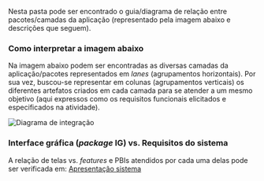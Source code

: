 Nesta pasta pode ser encontrado o guia/diagrama de relação entre pacotes/camadas da aplicação (representado pela imagem abaixo e descrições que seguem).

### Como interpretar a imagem abaixo

Na imagem abaixo podem ser encontradas as diversas camadas da aplicação/pacotes representados em _lanes_ (agrupamentos horizontais). Por sua vez, buscou-se representar em colunas (agrupamentos verticais) os diferentes artefatos criados em cada camada para se atender a um mesmo objetivo (aqui expressos como os requisitos funcionais elicitados e especificados na atividade).

![Diagrama de integração](https://github.com/vladimirbelinski/trab04-ead/blob/master/%5B5%5D%20Guia%20de%20integra%C3%A7%C3%A3o/diagramaIntegracao.png)

### Interface gráfica (_package_ IG) vs. Requisitos do sistema

A relação de telas vs. _features_ e PBIs atendidos por cada uma delas pode ser verificada em: <a href="https://github.com/vladimirbelinski/trab04-ead/blob/master/%5B5%5D%20Guia%20de%20integra%C3%A7%C3%A3o/apresentacaoSistemaBibliotecaFive.pdf">Apresentação sistema</a>
